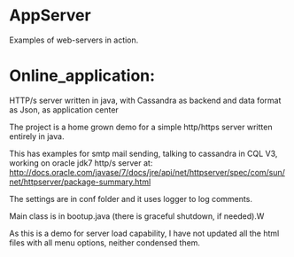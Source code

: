 AppServer
=========

Examples of web-servers in action.

Online_application:
=========

HTTP/s server written in java, with Cassandra as backend and data format as Json, as application center

The project is a home grown demo for a simple http/https server written entirely in java.

This has examples for smtp mail sending, talking to cassandra in CQL V3, working on oracle jdk7 http/s server at: http://docs.oracle.com/javase/7/docs/jre/api/net/httpserver/spec/com/sun/net/httpserver/package-summary.html

The settings are in conf folder and it uses logger to log comments.

Main class is in bootup.java (there is graceful shutdown, if needed).W

As this is a demo for server load capability, I have not updated all the html files with all menu options, neither condensed them.
